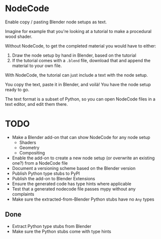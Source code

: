 # NodeCode

Enable copy / pasting Blender node setups as text.

Imagine for example that you're looking at a tutorial to make a procedural wood
shader.

Without NodeCode, to get the completed material you would have to either:
1. Draw the node setup by hand in Blender, based on the tutorial
2. If the tutorial comes with a `.blend` file, download that and append the
   material to your own file.

With NodeCode, the tutorial can just include a text with the node setup.

You copy the text, paste it in Blender, and voilà! You have the node setup ready to
go.

The text format is a subset of Python, so you can open NodeCode files in a text
editor, and edit them there.

# TODO
- Make a Blender add-on that can show NodeCode for any node setup
  - Shaders
  - Geometry
  - Compositing
- Enable the add-on to create a new node setup (or overwrite an existing one?)
  from a NodeCode file
- Document a versioning scheme based on the Blender version
- Publish Python type stubs to PyPI
- Publish the add-on to Blender Extensions
- Ensure the generated code has type hints where applicable
- Test that a generated nodecode file passes mypy without any complaints
- Make sure the extracted-from-Blender Python stubs have no `Any` types

## Done
- Extract Python type stubs from Blender
- Make sure the Python stubs come with type hints
